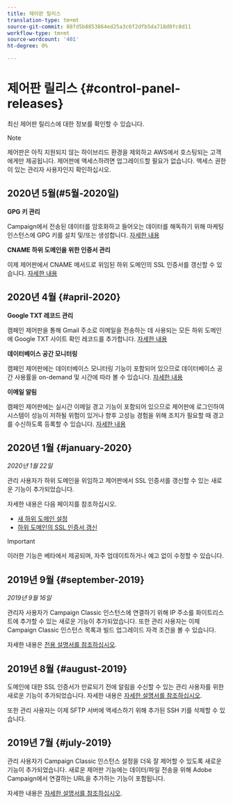 ```yaml
---
title: 제어판 릴리스
translation-type: tm+mt
source-git-commit: 88fd5b8853864ed25a3c6f2dfb5da718d0fc8d11
workflow-type: tm+mt
source-wordcount: '401'
ht-degree: 0%

---
```



# 제어판 릴리스 {#control-panel-releases}

최신 제어판 릴리스에 대한 정보를 확인할 수 있습니다.

>[!NOTE]
>
>제어판은 아직 지원되지 않는 하이브리드 환경을 제외하고 AWS에서 호스팅되는 고객에게만 제공됩니다. 제어판에 액세스하려면 업그레이드할 필요가 없습니다. 액세스 권한이 있는 관리자 사용자인지 확인하십시오.

## 2020년 5월(#5월-2020일)

**GPG 키 관리**

Campaign에서 전송된 데이터를 암호화하고 들어오는 데이터를 해독하기 위해 마케팅 인스턴스에 GPG 키를 설치 및/또는 생성합니다. [자세한 내용](../..//instances-settings/using/gpg-keys-management.md)

**CNAME 하위 도메인을 위한 인증서 관리**

이제 제어판에서 CNAME 메서드로 위임된 하위 도메인의 SSL 인증서를 갱신할 수 있습니다. [자세한 내용](../../subdomains-certificates/using/renewing-subdomain-certificate.md)

## 2020년 4월 {#april-2020}

**Google TXT 레코드 관리**

캠페인 제어판을 통해 Gmail 주소로 이메일을 전송하는 데 사용되는 모든 하위 도메인에 Google TXT 사이트 확인 레코드를 추가합니다. [자세한 내용](../../subdomains-certificates/using/managing-txt-records.md)

**데이터베이스 공간 모니터링**

캠페인 제어판에는 데이터베이스 모니터링 기능이 포함되어 있으므로 데이터베이스 공간 사용률을 on-demand 및 시간에 따라 볼 수 있습니다. [자세한 내용](../../performance-monitoring/using/database-monitoring.md)

**이메일 알림**

캠페인 제어판에는 실시간 이메일 경고 기능이 포함되어 있으므로 제어판에 로그인하여 시스템이 성능이 저하될 위험이 있거나 향후 고성능 경험을 위해 조치가 필요할 때 경고를 수신하도록 등록할 수 있습니다. [자세한 내용](../../performance-monitoring/using/email-alerting.md)

## 2020년 1월 {#january-2020}

*2020년 1월 22일*

관리 사용자가 하위 도메인을 위임하고 제어판에서 SSL 인증서를 갱신할 수 있는 새로운 기능이 추가되었습니다.

자세한 내용은 다음 페이지를 참조하십시오.
* [새 하위 도메인 설정](subdomains-certificates/using/setting-up-new-subdomain.md)
* [하위 도메인의 SSL 인증서 갱신](subdomains-certificates/using/renewing-subdomain-certificate.md)

>[!IMPORTANT]
>
>이러한 기능은 베타에서 제공되며, 자주 업데이트하거나 예고 없이 수정할 수 있습니다.

## 2019년 9월 {#september-2019}

*2019년 9월 16일*

관리자 사용자가 Campaign Classic 인스턴스에 연결하기 위해 IP 주소를 화이트리스트에 추가할 수 있는 새로운 기능이 추가되었습니다.
또한 관리 사용자는 이제 Campaign Classic 인스턴스 목록과 빌드 업그레이드 자격 조건을 볼 수 있습니다.

자세한 내용은 [전용 설명서를 참조하십시오](instances-settings/using/ip-whitelisting-instance-access.md).

## 2019년 8월 {#august-2019}

도메인에 대한 SSL 인증서가 만료되기 전에 알림을 수신할 수 있는 관리 사용자를 위한 새로운 기능이 추가되었습니다. 자세한 내용은 [자세한 설명서를 참조하십시오](subdomains-certificates/using/monitoring-ssl-certificates.md).

또한 관리 사용자는 이제 SFTP 서버에 액세스하기 위해 추가된 SSH 키를 삭제할 수 있습니다.

## 2019년 7월 {#july-2019}

관리 사용자가 Campaign Classic 인스턴스 설정을 더욱 잘 제어할 수 있도록 새로운 기능이 추가되었습니다. 새로운 제어판 기능에는 데이터/파일 전송을 위해 Adobe Campaign에서 연결하는 URL을 추가하는 기능이 포함됩니다.

자세한 내용은 [자세한 설명서를 참조하십시오](instances-settings/using/url-permissions.md).
